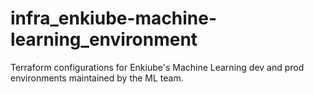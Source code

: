 # infra_enkiube-machine-learning_environment
Terraform configurations for Enkiube's Machine Learning dev and prod environments maintained by the ML team. 
